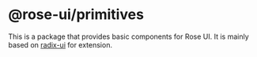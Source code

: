 # @rose-ui/primitives

This is a package that provides basic components for Rose UI. It is mainly based on [radix-ui](https://www.radix-ui.com/) for extension.
